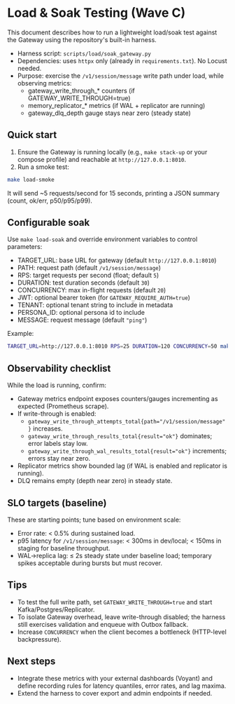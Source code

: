 # Load & Soak Testing (Wave C)

This document describes how to run a lightweight load/soak test against the Gateway using the repository's built-in harness.

- Harness script: `scripts/load/soak_gateway.py`
- Dependencies: uses `httpx` only (already in `requirements.txt`). No Locust needed.
- Purpose: exercise the `/v1/session/message` write path under load, while observing metrics:
  - gateway_write_through_* counters (if GATEWAY_WRITE_THROUGH=true)
  - memory_replicator_* metrics (if WAL + replicator are running)
  - gateway_dlq_depth gauge stays near zero (steady state)

## Quick start

1. Ensure the Gateway is running locally (e.g., `make stack-up` or your compose profile) and reachable at `http://127.0.0.1:8010`.
2. Run a smoke test:

```bash
make load-smoke
```

It will send ~5 requests/second for 15 seconds, printing a JSON summary (count, ok/err, p50/p95/p99).

## Configurable soak

Use `make load-soak` and override environment variables to control parameters:

- TARGET_URL: base URL for gateway (default `http://127.0.0.1:8010`)
- PATH: request path (default `/v1/session/message`)
- RPS: target requests per second (float; default `5`)
- DURATION: test duration seconds (default `30`)
- CONCURRENCY: max in-flight requests (default `20`)
- JWT: optional bearer token (for `GATEWAY_REQUIRE_AUTH=true`)
- TENANT: optional tenant string to include in metadata
- PERSONA_ID: optional persona id to include
- MESSAGE: request message (default `"ping"`)

Example:

```bash
TARGET_URL=http://127.0.0.1:8010 RPS=25 DURATION=120 CONCURRENCY=50 make load-soak
```

## Observability checklist

While the load is running, confirm:

- Gateway metrics endpoint exposes counters/gauges incrementing as expected (Prometheus scrape).
- If write-through is enabled:
  - `gateway_write_through_attempts_total{path="/v1/session/message"}` increases.
  - `gateway_write_through_results_total{result="ok"}` dominates; error labels stay low.
  - `gateway_write_through_wal_results_total{result="ok"}` increments; errors stay near zero.
- Replicator metrics show bounded lag (if WAL is enabled and replicator is running).
- DLQ remains empty (depth near zero) in steady state.

## SLO targets (baseline)

These are starting points; tune based on environment scale:

- Error rate: < 0.5% during sustained load.
- p95 latency for `/v1/session/message`: < 300ms in dev/local; < 150ms in staging for baseline throughput.
- WAL→replica lag: ≤ 2s steady state under baseline load; temporary spikes acceptable during bursts but must recover.

## Tips

- To test the full write path, set `GATEWAY_WRITE_THROUGH=true` and start Kafka/Postgres/Replicator.
- To isolate Gateway overhead, leave write-through disabled; the harness still exercises validation and enqueue with Outbox fallback.
- Increase `CONCURRENCY` when the client becomes a bottleneck (HTTP-level backpressure).

## Next steps

- Integrate these metrics with your external dashboards (Voyant) and define recording rules for latency quantiles, error rates, and lag maxima.
- Extend the harness to cover export and admin endpoints if needed.
